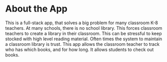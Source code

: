 # About the App

This is a full-stack app, that solves a big problem for many classroom K-8 teachers. At many schools, there is no school library. This forces classroom teachers to create a library in their classroom. This can be stressful to keep stocked with high level reading material. Often times the system to maintain a classroom library is trust. This app allows the classroom teacher to track who has which books, and for how long. It allows students to check out books. 
